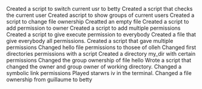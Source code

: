 Created a  script to switch current usr to betty
Created a script that checks the current user
Created  ascript to show groups of current users
Created a script to change file ownership
Creatted an empty file
Created a script to add permission to owner
Created a script to add multiple permissions
Created a script to give execute permission to everybody
Created a file that give everybody all permissions.
Created a script that gave multiple permissions
Changed hello file permissions to thosee of olleh
Changed first directories permissions with a script
Created a directory my_dir with certain permissions
Changed the group ownership of file hello
Wrote a script that changed the owner and group owner of working directory.
Changed a symbolic link permissions
Played starwrs iv in the terminal.
Changed a file ownership from guillaume to betty
